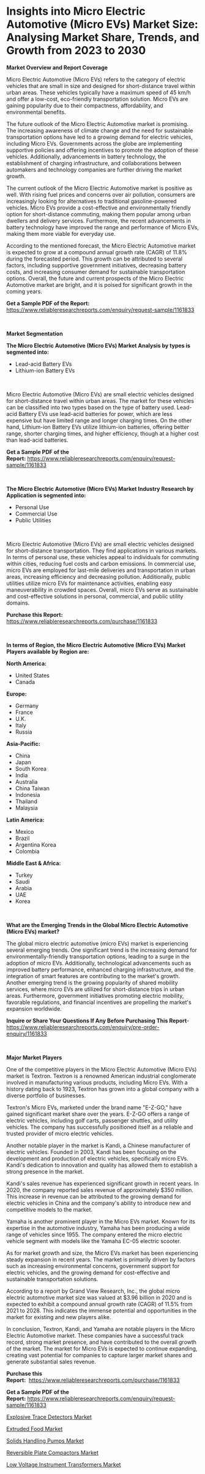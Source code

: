 <p><h1>Insights into Micro Electric Automotive (Micro EVs) Market Size: Analysing Market Share, Trends, and Growth from 2023 to 2030</h1></p><p><strong>Market Overview and Report Coverage</strong></p>
<p><p>Micro Electric Automotive (Micro EVs) refers to the category of electric vehicles that are small in size and designed for short-distance travel within urban areas. These vehicles typically have a maximum speed of 45 km/h and offer a low-cost, eco-friendly transportation solution. Micro EVs are gaining popularity due to their compactness, affordability, and environmental benefits.</p><p>The future outlook of the Micro Electric Automotive market is promising. The increasing awareness of climate change and the need for sustainable transportation options have led to a growing demand for electric vehicles, including Micro EVs. Governments across the globe are implementing supportive policies and offering incentives to promote the adoption of these vehicles. Additionally, advancements in battery technology, the establishment of charging infrastructure, and collaborations between automakers and technology companies are further driving the market growth.</p><p>The current outlook of the Micro Electric Automotive market is positive as well. With rising fuel prices and concerns over air pollution, consumers are increasingly looking for alternatives to traditional gasoline-powered vehicles. Micro EVs provide a cost-effective and environmentally friendly option for short-distance commuting, making them popular among urban dwellers and delivery services. Furthermore, the recent advancements in battery technology have improved the range and performance of Micro EVs, making them more viable for everyday use.</p><p>According to the mentioned forecast, the Micro Electric Automotive market is expected to grow at a compound annual growth rate (CAGR) of 11.8% during the forecasted period. This growth can be attributed to several factors, including supportive government initiatives, decreasing battery costs, and increasing consumer demand for sustainable transportation options. Overall, the future and current prospects of the Micro Electric Automotive market are bright, and it is poised for significant growth in the coming years.</p></p>
<p><strong>Get a Sample PDF of the Report:</strong> <a href="https://www.reliableresearchreports.com/enquiry/request-sample/1161833">https://www.reliableresearchreports.com/enquiry/request-sample/1161833</a></p>
<p>&nbsp;</p>
<p><strong>Market Segmentation</strong></p>
<p><strong>The Micro Electric Automotive (Micro EVs) Market Analysis by types is segmented into:</strong></p>
<p><ul><li>Lead-acid Battery EVs</li><li>Lithium-ion Battery EVs</li></ul></p>
<p>&nbsp;</p>
<p><p>Micro Electric Automotive (Micro EVs) are small electric vehicles designed for short-distance travel within urban areas. The market for these vehicles can be classified into two types based on the type of battery used. Lead-acid Battery EVs use lead-acid batteries for power, which are less expensive but have limited range and longer charging times. On the other hand, Lithium-ion Battery EVs utilize lithium-ion batteries, offering better range, shorter charging times, and higher efficiency, though at a higher cost than lead-acid batteries.</p></p>
<p><strong>Get a Sample PDF of the Report:</strong>&nbsp;<a href="https://www.reliableresearchreports.com/enquiry/request-sample/1161833">https://www.reliableresearchreports.com/enquiry/request-sample/1161833</a></p>
<p>&nbsp;</p>
<p><strong>The Micro Electric Automotive (Micro EVs) Market Industry Research by Application is segmented into:</strong></p>
<p><ul><li>Personal Use</li><li>Commercial Use</li><li>Public Utilities</li></ul></p>
<p>&nbsp;</p>
<p><p>Micro Electric Automotive (Micro EVs) are small electric vehicles designed for short-distance transportation. They find applications in various markets. In terms of personal use, these vehicles appeal to individuals for commuting within cities, reducing fuel costs and carbon emissions. In commercial use, micro EVs are employed for last-mile deliveries and transportation in urban areas, increasing efficiency and decreasing pollution. Additionally, public utilities utilize micro EVs for maintenance activities, enabling easy maneuverability in crowded spaces. Overall, micro EVs serve as sustainable and cost-effective solutions in personal, commercial, and public utility domains.</p></p>
<p><strong>Purchase this Report:</strong>&nbsp; <a href="https://www.reliableresearchreports.com/purchase/1161833">https://www.reliableresearchreports.com/purchase/1161833</a></p>
<p>&nbsp;</p>
<p><strong>In terms of Region, the Micro Electric Automotive (Micro EVs) Market Players available by Region are:</strong></p>
<p>
    <p> <strong> North America: </strong>
        <ul>
            <li>United States</li>
            <li>Canada</li>
        </ul>
        </p> 
    <p> <strong> Europe: </strong>
        <ul>
            <li>Germany</li>
            <li>France</li>
            <li>U.K.</li>
            <li>Italy</li>
            <li>Russia</li>
        </ul>
        </p> 
    <p> <strong> Asia-Pacific: </strong>
        <ul>
            <li>China</li>
            <li>Japan</li>
            <li>South Korea</li>
            <li>India</li>
            <li>Australia</li>
            <li>China Taiwan</li>
            <li>Indonesia</li>
            <li>Thailand</li>
            <li>Malaysia</li>
        </ul>
        </p> 
    <p> <strong> Latin America: </strong>
        <ul>
            <li>Mexico</li>
            <li>Brazil</li>
            <li>Argentina Korea</li>
            <li>Colombia</li>
        </ul>
        </p> 
    <p> <strong> Middle East & Africa: </strong>
        <ul>
            <li>Turkey</li>
            <li>Saudi</li>
            <li>Arabia</li>
            <li>UAE</li>
            <li>Korea</li>
        </ul>
    </p>
    </p>
<p>&nbsp;</p>
<p><strong>What are the Emerging Trends in the Global Micro Electric Automotive (Micro EVs) market?</strong></p>
<p><p>The global micro electric automotive (micro EVs) market is experiencing several emerging trends. One significant trend is the increasing demand for environmentally-friendly transportation options, leading to a surge in the adoption of micro EVs. Additionally, technological advancements such as improved battery performance, enhanced charging infrastructure, and the integration of smart features are contributing to the market's growth. Another emerging trend is the growing popularity of shared mobility services, where micro EVs are utilized for short-distance trips in urban areas. Furthermore, government initiatives promoting electric mobility, favorable regulations, and financial incentives are propelling the market's expansion worldwide.</p></p>
<p><strong>Inquire or Share Your Questions If Any Before Purchasing This Report</strong>- <a href="https://www.reliableresearchreports.com/enquiry/pre-order-enquiry/1161833">https://www.reliableresearchreports.com/enquiry/pre-order-enquiry/1161833</a></p>
<p>&nbsp;</p>
<p><strong>Major Market Players</strong></p>
<p><p>One of the competitive players in the Micro Electric Automotive (Micro EVs) market is Textron. Textron is a renowned American industrial conglomerate involved in manufacturing various products, including Micro EVs. With a history dating back to 1923, Textron has grown into a global company with a diverse portfolio of businesses.</p><p>Textron's Micro EVs, marketed under the brand name "E-Z-GO," have gained significant market share over the years. E-Z-GO offers a range of electric vehicles, including golf carts, passenger shuttles, and utility vehicles. The company has successfully positioned itself as a reliable and trusted provider of micro electric vehicles.</p><p>Another notable player in the market is Kandi, a Chinese manufacturer of electric vehicles. Founded in 2003, Kandi has been focusing on the development and production of electric vehicles, specifically micro EVs. Kandi's dedication to innovation and quality has allowed them to establish a strong presence in the market.</p><p>Kandi's sales revenue has experienced significant growth in recent years. In 2020, the company reported sales revenue of approximately $350 million. This increase in revenue can be attributed to the growing demand for electric vehicles in China and the company's ability to introduce new and competitive models to the market.</p><p>Yamaha is another prominent player in the Micro EVs market. Known for its expertise in the automotive industry, Yamaha has been producing a wide range of vehicles since 1955. The company entered the micro electric vehicle segment with models like the Yamaha EC-05 electric scooter.</p><p>As for market growth and size, the Micro EVs market has been experiencing steady expansion in recent years. The market is primarily driven by factors such as increasing environmental concerns, government support for electric vehicles, and the growing demand for cost-effective and sustainable transportation solutions.</p><p>According to a report by Grand View Research, Inc., the global micro electric automotive market size was valued at $3.96 billion in 2020 and is expected to exhibit a compound annual growth rate (CAGR) of 11.5% from 2021 to 2028. This indicates the immense potential and opportunities in the market for existing and new players alike.</p><p>In conclusion, Textron, Kandi, and Yamaha are notable players in the Micro Electric Automotive market. These companies have a successful track record, strong market presence, and have contributed to the overall growth of the market. The market for Micro EVs is expected to continue expanding, creating vast potential for companies to capture larger market shares and generate substantial sales revenue.</p></p>
<p><strong>Purchase this Report:</strong>&nbsp;&nbsp;<a href="https://www.reliableresearchreports.com/purchase/1161833">https://www.reliableresearchreports.com/purchase/1161833</a></p>
<p></p>
<p><strong>Get a Sample PDF of the Report:</strong>&nbsp;<a href="https://www.reliableresearchreports.com/enquiry/request-sample/1161833">https://www.reliableresearchreports.com/enquiry/request-sample/1161833</a></p>
<p><p><a href="https://medium.com/@katlynbauch/explosive-trace-detectors-market-share-evolution-and-market-growth-trends-2023-2030-09af7d5eef5a">Explosive Trace Detectors Market</a></p><p><a href="https://medium.com/@geoanderson1978/extruded-food-market-research-report-its-history-and-forecast-2023-to-2030-98f840bc24d4">Extruded Food Market</a></p><p><a href="https://www.linkedin.com/pulse/solids-handling-pumps-market-challenges-opportunities-qafbe/">Solids Handling Pumps Market</a></p><p><a href="https://www.linkedin.com/pulse/reversible-plate-compactors-market-size-share-amp-trends-vdqse/">Reversible Plate Compactors Market</a></p><p><a href="https://www.linkedin.com/pulse/low-voltage-instrument-transformers-market-challenges-dkpme/">Low Voltage Instrument Transformers Market</a></p></p>